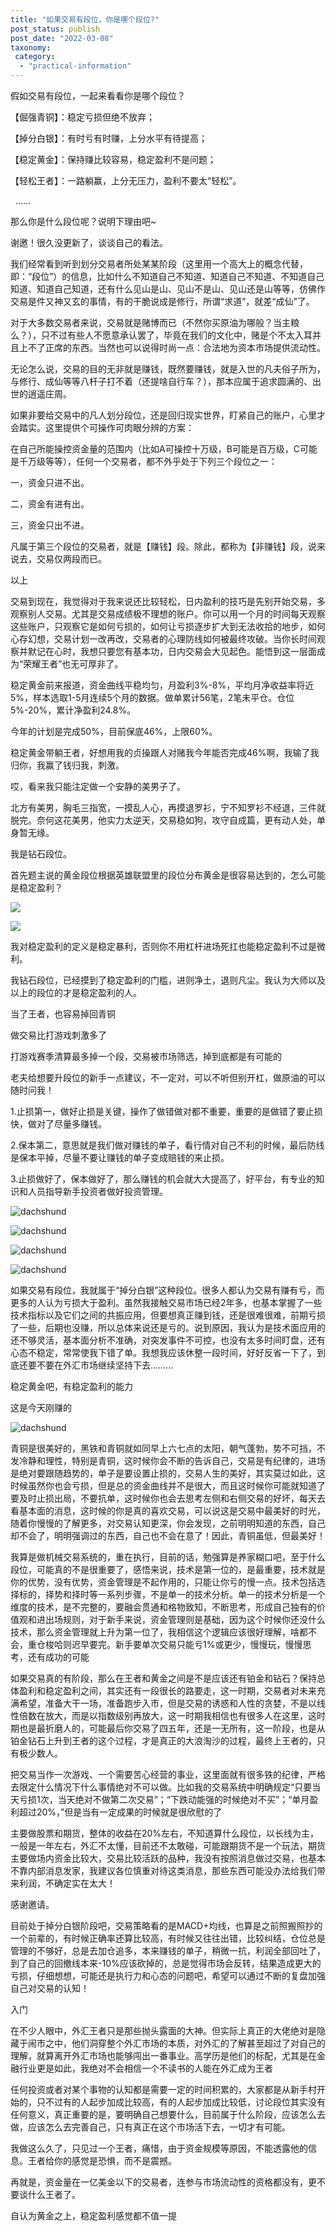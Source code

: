 ```yaml
---
title: "如果交易有段位，你是哪个段位?"
post_status: publish
post_date: "2022-03-08"
taxonomy:
 category: 
  - "practical-information"
---
```


假如交易有段位，一起来看看你是哪个段位？

【倔强青铜】：稳定亏损但绝不放弃；

【掉分白银】：有时亏有时赚，上分水平有待提高；

【稳定黄金】：保持赚比较容易，稳定盈利不是问题；

【轻松王者】：一路躺赢，上分无压力，盈利不要太“轻松”。

  ......

那么你是什么段位呢？说明下理由吧~  

谢邀！很久没更新了，谈谈自己的看法。

我们经常看到听到划分交易者所处某某阶段（这里用一个高大上的概念代替，即：“段位”）的信息，比如什么不知道自己不知道、知道自己不知道、不知道自己知道、知道自己知道，还有什么见山是山、见山不是山、见山还是山等等，仿佛作交易是件又神又玄的事情，有的干脆说成是修行，所谓“求道”，就差“成仙”了。

对于大多数交易者来说，交易就是赌博而已（不然你买原油为哪般？当主粮么？），只不过有些人不愿意承认罢了，毕竟在我们的文化中，赌是个不太入耳并且上不了正席的东西。当然也可以说得时尚一点：合法地为资本市场提供流动性。

无论怎么说，交易的目的无非就是赚钱，既然要赚钱，就是入世的凡夫俗子所为，与修行、成仙等等八杆子打不着（还提啥自行车？），那本应属于追求圆满的、出世的逍遥庄周。

如果非要给交易中的凡人划分段位，还是回归现实世界，盯紧自己的账户，心里才会踏实。这里提供个可操作可肉眼分辨的方案：

在自己所能操控资金量的范围内（比如A可操控十万级，B可能是百万级，C可能是千万级等等），任何一个交易者，都不外乎处于下列三个段位之一：

一，资金只进不出。

二，资金有进有出。

三，资金只出不进。

凡属于第三个段位的交易者，就是【赚钱】段。除此，都称为【非赚钱】段，说来说去，交易仅两段而已。

以上

交易到现在，我觉得对于我来说还比较轻松，日内盈利的技巧是先别开始交易，多观察别人交易。尤其是交易成绩极不理想的账户。你可以用一个月的时间每天观察这些账户，只观察它是如何亏损的，如何让亏损逐步扩大到无法收拾的地步，如何心存幻想，交易计划一改再改，交易者的心理防线如何被最终攻破。当你长时间观察并默记在心时，我想只要您有基本功，日内交易会大见起色。能悟到这一层面成为“荣耀王者”也无可厚非了。

稳定黄金前来报道，资金曲线平稳均匀，月盈利3%-8%，平均月净收益率将近5%，样本选取1-5月连续5个月的数据。做单累计56笔，2笔未平仓。仓位5%-20%，累计净盈利24.8%。

今年的计划是完成50%，目前保底46%，上限60%。

稳定黄金带躺王者，好想用我的贞操跟人对赌我今年能否完成46%啊，我输了我归你，我赢了钱归我，刺激。

哎，看来我只能注定做一个安静的美男子了。

北方有美男，胸毛三指宽，一摸乱人心，再摸退罗衫，宁不知罗衫不经退，三件就脱完。奈何这花美男，他实力太逆天，交易稳如狗，攻守自成篇，更有动人处，单身暂无缘。

我是钻石段位。

首先题主说的黄金段位根据英雄联盟里的段位分布黄金是很容易达到的，怎么可能是稳定盈利？

![](https://cdn.fendou.la/funstoutiao/2020/12/212559835.jpg)

  

![](https://cdn.fendou.la/funstoutiao/2020/12/212559773.jpg)

  

我对稳定盈利的定义是稳定暴利，否则你不用杠杆进场死扛也能稳定盈利不过是微利。

我钻石段位，已经摸到了稳定盈利的门槛，进则净土，退则凡尘。我认为大师以及以上的段位的才是稳定盈利的人。

当了王者，也容易掉回青铜

做交易比打游戏刺激多了

打游戏赛季清算最多掉一个段，交易被市场筛选，掉到底都是有可能的

老夫给想要升段位的新手一点建议，不一定对，可以不听但别开杠，做原油的可以随时问我！

1.止损第一，做好止损是关键，操作了做错做对都不重要，重要的是做错了要止损快，做对了尽量多赚钱。

2.保本第二，意思就是我们做对赚钱的单子，看行情对自己不利的时候，最后防线是保本平掉，尽量不要让赚钱的单子变成赔钱的来止损。

3.止损做好了，保本做好了，那么赚钱的机会就大大提高了，好平台，有专业的知识和人员指导新手投资者做好投资管理。

![dachshund](https://cdn.fendou.la/funstoutiao/2020/12/000508025.jpg)

  

![dachshund](https://cdn.fendou.la/funstoutiao/2020/12/000507962.jpg)

  

![dachshund](https://cdn.fendou.la/funstoutiao/2020/12/000507978.jpg)

  

![dachshund](https://cdn.fendou.la/funstoutiao/2020/12/000508025.jpg)

如果交易有段位，我就属于“掉分白银”这种段位。很多人都认为交易有赚有亏，而更多的人认为亏损大于盈利。虽然我接触交易市场已经2年多，也基本掌握了一些技术指标以及它们之间的共振应用，但要想真正赚到钱，还是很难很难，前期亏损了一些，后期也没赚，所以总体来说还是亏的。说到原因，我认为是技术面应用的还不够灵活，基本面分析不准确，对突发事件不可控，也没有太多时间盯盘，还有心态不稳定，常常使我下错了单。我想我应该休整一段时间，好好反省一下了，到底还要不要在外汇市场继续坚持下去………

稳定黄金吧，有稳定盈利的能力

这是今天刚赚的

  

![dachshund](https://cdn.fendou.la/funstoutiao/2020/12/180414968.jpg)

青铜是很美好的，黑铁和青铜就如同早上六七点的太阳，朝气蓬勃，势不可挡，不发冷静和理性，特别是青铜，这时候你会不断的告诉自己，交易是有纪律的，进场是绝对要跟随趋势的，单子是要设置止损的，交易人生的美好，其实莫过如此，这时候虽然你也会亏损，但是总的资金曲线并不是很大，而且这时候你可能就知道了要及时止损出局，不要抗单，这时候你也会去思考左侧和右侧交易的好坏，每天去看基本面的消息，这时候的你是真的喜欢交易，可以说这是交易中最美好的时光，随着你慢慢的了解更多，对交易认知更深，你会发现，之前明明知道的东西，自己却不会了，明明强调过的东西，自己也不会在意了！因此，青铜虽低，但最美好！

我算是做机械交易系统的，重在执行，目前的话，勉强算是养家糊口吧，至于什么段位，可能真的不是很重要了，感悟来说，技术是第一位的，是最重要，技术就是你的优势，没有优势，资金管理是不起作用的，只能让你亏的慢一点。技术包括选择标的，择势和择时等一系列步骤，不是单一的技术分析。单一的技术分析是一个维度的技术，是不完整的，要融会贯通和格物致知，不断思考，形成自己独有的价值观和进出场规则，对于新手来说，资金管理则是基础，因为这个时候你还没什么技术，那么资金管理就上升为第一位了，我相信这个逻辑应该很好理解，啥都不会，重仓梭哈则迟早要完。新手要单次交易只能亏1%或更少，慢慢玩，慢慢思考，还有成功的可能

如果交易真的有阶段，那么在王者和黄金之间是不是应该还有铂金和钻石？保持总体盈利和稳定盈利之间，其实还有一段很长的路要走，这一时期，交易者对未来充满希望，准备大干一场，准备跑步入市，但是交易的诱惑和人性的贪婪，不是以线性倍数在放大，而是以指数级别再放大，这一时期我相信也有很多人在这里，这时期也是最折磨人的，可能最后你交易了四五年，还是一无所有，这一阶段，也是从铂金钻石上升到王者的这个过程，才是真正的大浪淘沙的过程，最终上王者的，只有极少数人。

把交易当作一次游戏、一个需要苦心经营的事业，这里面就有很多铁的纪律，严格去限定什么情况下什么事情绝对不可以做。比如我的交易系统中明确规定“只要当天亏损1次，当天绝对不做第二次交易”；“下跌动能强的时候绝对不买”；“单月盈利超过20%，”但是当有一定成果的时候就是很欣慰的了

主要做股票和期货，整体的收益在20%左右，不知道算什么段位，以长线为主，一般是一年左右，外汇不太懂，目前还不太敢碰，可能跟期货不是一个玩法，期货主要做场内资金比较大，交易比较活跃的品种，我没有按照消息做过交易，也基本不靠内部消息发家，我建议各位慎重对待这类消息，那些东西可能没办法给我们带来利润，不确定实在太大！

感谢邀请。

目前处于掉分白银阶段吧，交易策略看的是MACD+均线，也算是之前照搬照抄的一个前辈的，有时候正确率还算比较高，有时候又往往出错，比较纠结，仓位总是管理的不够好，总是去加仓追多，本来赚钱的单子，稍微一抗，利润全部回吐了，到了自己的回撤线本来-10%应该砍掉的，总是觉得市场会反转，结果造成更大的亏损，仔细想想，可能还是执行力和心态的问题吧，希望可以通过不断的复盘加强自己对交易的认知！

入门

在不少人眼中，外汇王者只是那些抛头露面的大神。但实际上真正的大佬绝对是隐藏于闹市之中，他们洞穿整个外汇市场的本质，对外汇的了解甚至超过了对自己的理解，就算离开外汇市场也能够闯出一番事业。高学历是他们的标配，尤其是在金融行业更是如此，我绝对不会相信一个不读书的人能在外汇成为王者

任何投资或者对某个事物的认知都是需要一定的时间积累的，大家都是从新手村开始的，只不过有的人起步加成比较高，有的人起步加成比较低，讨论段位其实没有任何意义，真正重要的是，要明确自己想要什么，目前属于什么阶段，应该怎么去做，应该怎么去完善自己，只有真正在这个市场活下去，一切才有可能。

我做这么久了，只见过一个王者，痛惜，由于资金规模等原因，不能透露他的信息。王者给你的感觉是恐惧，而不是震撼。

再就是，资金量在一亿美金以下的交易者，连参与市场流动性的资格都没有，更不要谈什么王者了。

自认为黄金之上，稳定盈利感觉都不值一提
